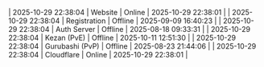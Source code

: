 | 2025-10-29 22:38:04 | Website | Online | 2025-10-29 22:38:01 |
| 2025-10-29 22:38:04 | Registration | Offline | 2025-09-09 16:40:23 |
| 2025-10-29 22:38:04 | Auth Server | Offline | 2025-08-18 09:33:31 |
| 2025-10-29 22:38:04 | Kezan (PvE) | Offline | 2025-10-11 12:51:30 |
| 2025-10-29 22:38:04 | Gurubashi (PvP) | Offline | 2025-08-23 21:44:06 |
| 2025-10-29 22:38:04 | Cloudflare | Online | 2025-10-29 22:38:01 |
